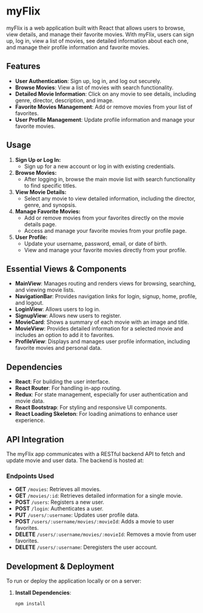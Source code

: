 # myFlix

myFlix is a web application built with React that allows users to browse, view details, and manage their favorite movies. With myFlix, users can sign up, log in, view a list of movies, see detailed information about each one, and manage their profile information and favorite movies. 

## Features

- **User Authentication**: Sign up, log in, and log out securely.
- **Browse Movies**: View a list of movies with search functionality.
- **Detailed Movie Information**: Click on any movie to see details, including genre, director, description, and image.
- **Favorite Movies Management**: Add or remove movies from your list of favorites.
- **User Profile Management**: Update profile information and manage your favorite movies.

## Usage

1. **Sign Up or Log In:**
    - Sign up for a new account or log in with existing credentials.
2. **Browse Movies:**
    - After logging in, browse the main movie list with search functionality to find specific titles.
3. **View Movie Details:**
    - Select any movie to view detailed information, including the director, genre, and synopsis.
4. **Manage Favorite Movies:**
    - Add or remove movies from your favorites directly on the movie details page.
    - Access and manage your favorite movies from your profile page.
5. **User Profile:**
    - Update your username, password, email, or date of birth.
    - View and manage your favorite movies directly from your profile.

## Essential Views & Components

- **MainView**: Manages routing and renders views for browsing, searching, and viewing movie lists.
- **NavigationBar**: Provides navigation links for login, signup, home, profile, and logout.
- **LoginView**: Allows users to log in.
- **SignupView**: Allows new users to register.
- **MovieCard**: Shows a summary of each movie with an image and title.
- **MovieView**: Provides detailed information for a selected movie and includes an option to add it to favorites.
- **ProfileView**: Displays and manages user profile information, including favorite movies and personal data.

## Dependencies

- **React**: For building the user interface.
- **React Router**: For handling in-app routing.
- **Redux**: For state management, especially for user authentication and movie data.
- **React Bootstrap**: For styling and responsive UI components.
- **React Loading Skeleton**: For loading animations to enhance user experience.

## API Integration

The myFlix app communicates with a RESTful backend API to fetch and update movie and user data. The backend is hosted at:

### Endpoints Used

- **GET** `/movies`: Retrieves all movies.
- **GET** `/movies/:id`: Retrieves detailed information for a single movie.
- **POST** `/users`: Registers a new user.
- **POST** `/login`: Authenticates a user.
- **PUT** `/users/:username`: Updates user profile data.
- **POST** `/users/:username/movies/:movieId`: Adds a movie to user favorites.
- **DELETE** `/users/:username/movies/:movieId`: Removes a movie from user favorites.
- **DELETE** `/users/:username`: Deregisters the user account.

## Development & Deployment

To run or deploy the application locally or on a server:

1. **Install Dependencies**:
   ```bash
   npm install

